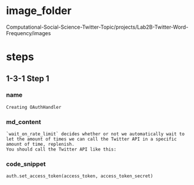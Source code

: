 # image_folder
Computational-Social-Science-Twitter-Topic/projects/Lab2B-Twitter-Word-Frequency/images

# steps

## 1-3-1 Step 1
### name
```
Creating OAuthHandler
```

### md_content 
```
`wait_on_rate_limit` decides whether or not we automatically wait to let the amount of times we can call the Twitter API in a specific amount of time, replenish. 
You should call the Twitter API like this:
```

### code_snippet
```
auth.set_access_token(access_token, access_token_secret)
```